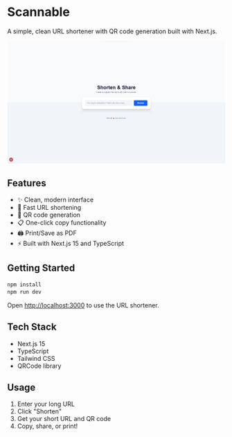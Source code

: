 # Scannable

A simple, clean URL shortener with QR code generation built with Next.js.

![Scannable App Screenshot](docs/images/screenshot.png)

## Features

- ✨ Clean, modern interface
- 🔗 Fast URL shortening
- 📱 QR code generation
- 📋 One-click copy functionality
- 🖨️ Print/Save as PDF
- ⚡ Built with Next.js 15 and TypeScript

## Getting Started

```bash
npm install
npm run dev
```

Open [http://localhost:3000](http://localhost:3000) to use the URL shortener.

## Tech Stack

- Next.js 15
- TypeScript
- Tailwind CSS
- QRCode library

## Usage

1. Enter your long URL
2. Click "Shorten"
3. Get your short URL and QR code
4. Copy, share, or print!
